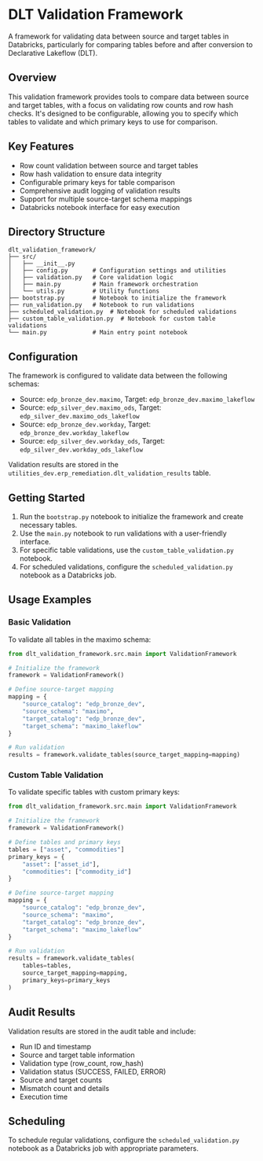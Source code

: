 # DLT Validation Framework

A framework for validating data between source and target tables in Databricks, particularly for comparing tables before and after conversion to Declarative Lakeflow (DLT).

## Overview

This validation framework provides tools to compare data between source and target tables, with a focus on validating row counts and row hash checks. It's designed to be configurable, allowing you to specify which tables to validate and which primary keys to use for comparison.

## Key Features

- Row count validation between source and target tables
- Row hash validation to ensure data integrity
- Configurable primary keys for table comparison
- Comprehensive audit logging of validation results
- Support for multiple source-target schema mappings
- Databricks notebook interface for easy execution

## Directory Structure

```
dlt_validation_framework/
├── src/
│   ├── __init__.py
│   ├── config.py       # Configuration settings and utilities
│   ├── validation.py   # Core validation logic
│   ├── main.py         # Main framework orchestration
│   └── utils.py        # Utility functions
├── bootstrap.py        # Notebook to initialize the framework
├── run_validation.py   # Notebook to run validations
├── scheduled_validation.py  # Notebook for scheduled validations
├── custom_table_validation.py  # Notebook for custom table validations
└── main.py             # Main entry point notebook
```

## Configuration

The framework is configured to validate data between the following schemas:

- Source: `edp_bronze_dev.maximo`, Target: `edp_bronze_dev.maximo_lakeflow`
- Source: `edp_silver_dev.maximo_ods`, Target: `edp_silver_dev.maximo_ods_lakeflow`
- Source: `edp_bronze_dev.workday`, Target: `edp_bronze_dev.workday_lakeflow`
- Source: `edp_silver_dev.workday_ods`, Target: `edp_silver_dev.workday_ods_lakeflow`

Validation results are stored in the `utilities_dev.erp_remediation.dlt_validation_results` table.

## Getting Started

1. Run the `bootstrap.py` notebook to initialize the framework and create necessary tables.
2. Use the `main.py` notebook to run validations with a user-friendly interface.
3. For specific table validations, use the `custom_table_validation.py` notebook.
4. For scheduled validations, configure the `scheduled_validation.py` notebook as a Databricks job.

## Usage Examples

### Basic Validation

To validate all tables in the maximo schema:

```python
from dlt_validation_framework.src.main import ValidationFramework

# Initialize the framework
framework = ValidationFramework()

# Define source-target mapping
mapping = {
    "source_catalog": "edp_bronze_dev",
    "source_schema": "maximo",
    "target_catalog": "edp_bronze_dev",
    "target_schema": "maximo_lakeflow"
}

# Run validation
results = framework.validate_tables(source_target_mapping=mapping)
```

### Custom Table Validation

To validate specific tables with custom primary keys:

```python
from dlt_validation_framework.src.main import ValidationFramework

# Initialize the framework
framework = ValidationFramework()

# Define tables and primary keys
tables = ["asset", "commodities"]
primary_keys = {
    "asset": ["asset_id"],
    "commodities": ["commodity_id"]
}

# Define source-target mapping
mapping = {
    "source_catalog": "edp_bronze_dev",
    "source_schema": "maximo",
    "target_catalog": "edp_bronze_dev",
    "target_schema": "maximo_lakeflow"
}

# Run validation
results = framework.validate_tables(
    tables=tables,
    source_target_mapping=mapping,
    primary_keys=primary_keys
)
```

## Audit Results

Validation results are stored in the audit table and include:

- Run ID and timestamp
- Source and target table information
- Validation type (row_count, row_hash)
- Validation status (SUCCESS, FAILED, ERROR)
- Source and target counts
- Mismatch count and details
- Execution time

## Scheduling

To schedule regular validations, configure the `scheduled_validation.py` notebook as a Databricks job with appropriate parameters.
